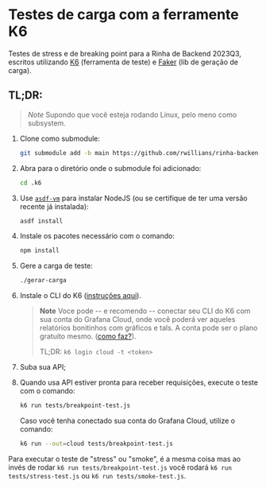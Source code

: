 # Testes de carga com a ferramente K6

Testes de stress e de breaking point para a Rinha de Backend 2023Q3, escritos utilizando [K6](https://k6.io) (ferramenta de teste) e [Faker](https://www.npmjs.com/package/@faker-js/faker) (lib de geração de carga).


## TL;DR:

> *Note*
> Supondo que você esteja rodando Linux, pelo meno como subsystem.

1.  Clone como submodule:

    ```sh
    git submodule add -b main https://github.com/rwillians/rinha-backend-2023Q3-k6 .k6
    ```

3.  Abra para o diretório onde o submodule foi adicionado:

    ```sh
    cd .k6
    ```

2.  Use [`asdf-vm`](https://github.com/asdf-vm/asdf) para instalar NodeJS (ou se certifique de ter uma versão recente já instalada):

    ```sh
    asdf install
    ```

5.  Instale os pacotes necessário com o comando:

    ```sh
    npm install
    ```

4.  Gere a carga de teste:

    ```sh
    ./gerar-carga
    ```

5.  Instale o CLI do K6 ([instruções aqui](https://k6.io/docs/get-started/installation/)).

    > **Note**
    > Voce pode -- e recomendo -- conectar seu CLI do K6 com sua conta do Grafana Cloud, onde você poderá ver aqueles relatórios bonitinhos com gráficos e tals. A conta pode ser o plano gratuito mesmo. ([como faz?](https://k6.io/docs/results-output/real-time/cloud/)).
    >
    > TL;DR: `k6 login cloud -t <token>`

6.  Suba sua API;

7.  Quando usa API estiver pronta para receber requisições, execute o teste com o comando:

    ```sh
    k6 run tests/breakpoint-test.js
    ```

    Caso você tenha conectado sua conta do Grafana Cloud, utilize o comando:

    ```sh
    k6 run --out=cloud tests/breakpoint-test.js
    ```

Para executar o teste de "stress" ou "smoke", é a mesma coisa mas ao invés de rodar `k6 run tests/breakpoint-test.js` você rodará `k6 run tests/stress-test.js` ou `k6 run tests/smoke-test.js`.


